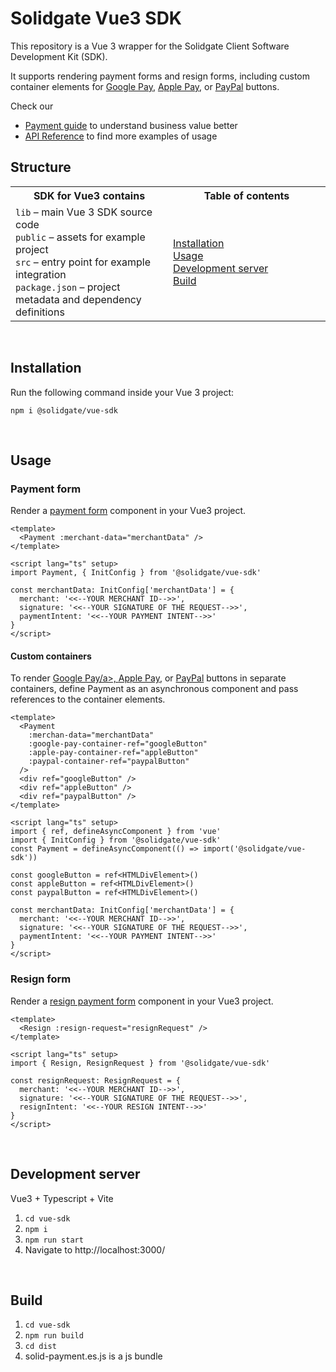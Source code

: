 # Solidgate Vue3 SDK

This repository is a Vue 3 wrapper for the Solidgate Client Software Development Kit (SDK).

It supports rendering payment forms and resign forms, including custom container elements for <a href="https://docs.solidgate.com/payments/integrate/payment-form/google-pay-button/" target="_blank">Google Pay</a>, <a href="https://docs.solidgate.com/payments/integrate/payment-form/apple-pay-button/" target="_blank">Apple Pay</a>, or <a href="https://docs.solidgate.com/payments/integrate/payment-form/paypal-button/" target="_blank">PayPal</a> buttons.

Check our
* <a href="https://docs.solidgate.com/" target="_blank">Payment guide</a> to understand business value better
* <a href="https://api-docs.solidgate.com/" target="_blank">API Reference</a> to find more examples of usage

## Structure

<table style="width: 100%; background: transparent;">
  <colgroup>
    <col style="width: 50%;">
    <col style="width: 50%;">
  </colgroup>
  <tr>
    <th>SDK for Vue3 contains</th>
    <th>Table of contents</th>
  </tr>
  <tr>
    <td>
      <code>lib</code> – main Vue 3 SDK source code<br>
      <code>public</code> – assets for example project<br>
      <code>src</code> – entry point for example integration<br>
      <code>package.json</code> – project metadata and dependency definitions
    </td>
    <td>
      <a href="https://github.com/solidgate-tech/vue-sdk?tab=readme-ov-file#installation">Installation</a><br>
      <a href="https://github.com/solidgate-tech/vue-sdk?tab=readme-ov-file#usage">Usage</a><br>
      <a href="https://github.com/solidgate-tech/vue-sdk?tab=readme-ov-file#development-server">Development server</a><br>
      <a href="https://github.com/solidgate-tech/vue-sdk?tab=readme-ov-file#build">Build</a>
    </td>
  </tr>
</table>

<br>

## Installation

Run the following command inside your Vue 3 project:

```
npm i @solidgate/vue-sdk
``` 

<br>

## Usage

### Payment form

Render a <a href="https://docs.solidgate.com/payments/integrate/payment-form/create-your-payment-form/" target="_blank">payment form</a> component in your Vue3 project.


```vue
<template>
  <Payment :merchant-data="merchantData" />
</template>

<script lang="ts" setup>
import Payment, { InitConfig } from '@solidgate/vue-sdk'

const merchantData: InitConfig['merchantData'] = {
  merchant: '<<--YOUR MERCHANT ID-->>',
  signature: '<<--YOUR SIGNATURE OF THE REQUEST-->>',
  paymentIntent: '<<--YOUR PAYMENT INTENT-->>'
}
</script>
```

#### Custom containers

To render <a href="https://docs.solidgate.com/payments/integrate/payment-form/google-pay-button/" target="_blank">Google Pay/a>, <a href="https://docs.solidgate.com/payments/integrate/payment-form/apple-pay-button/" target="_blank">Apple Pay</a>, or <a href="https://docs.solidgate.com/payments/integrate/payment-form/paypal-button/" target="_blank">PayPal</a> buttons in separate containers, define Payment as an asynchronous component and pass references to the container elements.

```vue
<template>
  <Payment
    :merchan-data="merchantData"
    :google-pay-container-ref="googleButton"
    :apple-pay-container-ref="appleButton"
    :paypal-container-ref="paypalButton"
  />
  <div ref="googleButton" />
  <div ref="appleButton" />
  <div ref="paypalButton" />
</template>

<script lang="ts" setup>
import { ref, defineAsyncComponent } from 'vue'
import { InitConfig } from '@solidgate/vue-sdk'
const Payment = defineAsyncComponent(() => import('@solidgate/vue-sdk'))

const googleButton = ref<HTMLDivElement>()
const appleButton = ref<HTMLDivElement>()
const paypalButton = ref<HTMLDivElement>()

const merchantData: InitConfig['merchantData'] = {
  merchant: '<<--YOUR MERCHANT ID-->>',
  signature: '<<--YOUR SIGNATURE OF THE REQUEST-->>',
  paymentIntent: '<<--YOUR PAYMENT INTENT-->>'
}
</script>
```

### Resign form

Render a <a href="https://docs.solidgate.com/payments/integrate/payment-form/resign-payment-form/" target="_blank">resign payment form</a> component in your Vue3 project.

```vue
<template>
  <Resign :resign-request="resignRequest" />
</template>

<script lang="ts" setup>
import { Resign, ResignRequest } from '@solidgate/vue-sdk'

const resignRequest: ResignRequest = {
  merchant: '<<--YOUR MERCHANT ID-->>',
  signature: '<<--YOUR SIGNATURE OF THE REQUEST-->>',
  resignIntent: '<<--YOUR RESIGN INTENT-->>'
}
</script>
```

<br>

## Development server

Vue3 + Typescript + Vite

1. `cd vue-sdk`
2. `npm i`
3. `npm run start`
4. Navigate to http://localhost:3000/

<br>

## Build

1. `cd vue-sdk`
2. `npm run build`
3. `cd dist`
4. solid-payment.es.js is a js bundle
